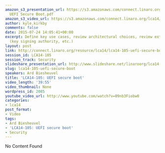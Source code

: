 ```yaml
---
amazon_s3_presentation_url: https://s3.amazonaws.com/connect.linaro.org/lca14/presentations/LCA14-105-
  UEFI Secure Boot.pdf
amazon_s3_video_url: https://s3.amazonaws.com/connect.linaro.org/lca14/videos/03-03-Monday/LCA14-105-+UEFI+secure+boot.mp4
author: kyle.kirkby
comments: false
date: 2015-07-24 14:05:41+00:00
excerpt: Define key use cases, review architectural choices, review external dependencies
  (key signing authority, etc.)
layout: post
link: http://connect.linaro.org/resource/lca14/lca14-105-uefi-secure-boot/
session_id: LCA14-105
session_track: Security
slideshare_presentation_url: http://www.slideshare.net/linaroorg/lca14-105-uefisecureboot
slug: lca14-105-uefi-secure-boot
speakers: Ard Biesheuvel
title: 'LCA14-105: UEFI secure boot'
video_length: '39:55'
video_thumbnail: None
wordpress_id: 2085
youtube_video_url: http://www.youtube.com/watch?v=09nb3Fiobw0
categories:
- lca14
post_format:
- Video
tags:
- Ard Biesheuvel
- 'LCA14-105: UEFI secure boot'
- Security
---
```


No Content Found
